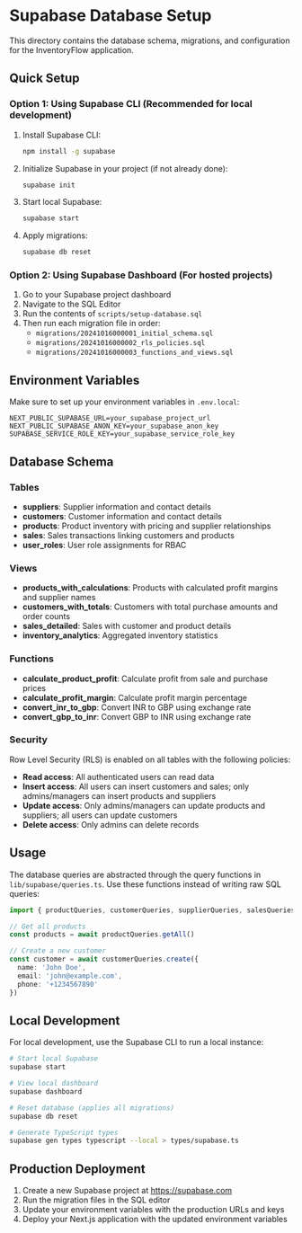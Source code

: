 # Supabase Database Setup

This directory contains the database schema, migrations, and configuration for the InventoryFlow application.

## Quick Setup

### Option 1: Using Supabase CLI (Recommended for local development)

1. Install Supabase CLI:
   ```bash
   npm install -g supabase
   ```

2. Initialize Supabase in your project (if not already done):
   ```bash
   supabase init
   ```

3. Start local Supabase:
   ```bash
   supabase start
   ```

4. Apply migrations:
   ```bash
   supabase db reset
   ```

### Option 2: Using Supabase Dashboard (For hosted projects)

1. Go to your Supabase project dashboard
2. Navigate to the SQL Editor
3. Run the contents of `scripts/setup-database.sql`
4. Then run each migration file in order:
   - `migrations/20241016000001_initial_schema.sql`
   - `migrations/20241016000002_rls_policies.sql`
   - `migrations/20241016000003_functions_and_views.sql`

## Environment Variables

Make sure to set up your environment variables in `.env.local`:

```env
NEXT_PUBLIC_SUPABASE_URL=your_supabase_project_url
NEXT_PUBLIC_SUPABASE_ANON_KEY=your_supabase_anon_key
SUPABASE_SERVICE_ROLE_KEY=your_supabase_service_role_key
```

## Database Schema

### Tables

- **suppliers**: Supplier information and contact details
- **customers**: Customer information and contact details
- **products**: Product inventory with pricing and supplier relationships
- **sales**: Sales transactions linking customers and products
- **user_roles**: User role assignments for RBAC

### Views

- **products_with_calculations**: Products with calculated profit margins and supplier names
- **customers_with_totals**: Customers with total purchase amounts and order counts
- **sales_detailed**: Sales with customer and product details
- **inventory_analytics**: Aggregated inventory statistics

### Functions

- **calculate_product_profit**: Calculate profit from sale and purchase prices
- **calculate_profit_margin**: Calculate profit margin percentage
- **convert_inr_to_gbp**: Convert INR to GBP using exchange rate
- **convert_gbp_to_inr**: Convert GBP to INR using exchange rate

### Security

Row Level Security (RLS) is enabled on all tables with the following policies:

- **Read access**: All authenticated users can read data
- **Insert access**: All users can insert customers and sales; only admins/managers can insert products and suppliers
- **Update access**: Only admins/managers can update products and suppliers; all users can update customers
- **Delete access**: Only admins can delete records

## Usage

The database queries are abstracted through the query functions in `lib/supabase/queries.ts`. Use these functions instead of writing raw SQL queries:

```typescript
import { productQueries, customerQueries, supplierQueries, salesQueries } from '@/lib/supabase/queries'

// Get all products
const products = await productQueries.getAll()

// Create a new customer
const customer = await customerQueries.create({
  name: 'John Doe',
  email: 'john@example.com',
  phone: '+1234567890'
})
```

## Local Development

For local development, use the Supabase CLI to run a local instance:

```bash
# Start local Supabase
supabase start

# View local dashboard
supabase dashboard

# Reset database (applies all migrations)
supabase db reset

# Generate TypeScript types
supabase gen types typescript --local > types/supabase.ts
```

## Production Deployment

1. Create a new Supabase project at https://supabase.com
2. Run the migration files in the SQL editor
3. Update your environment variables with the production URLs and keys
4. Deploy your Next.js application with the updated environment variables